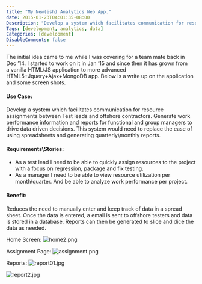 ```yaml
---
title: "My New(ish) Analytics Web App."
date: 2015-01-23T04:01:35-08:00
Description: "Develop a system which facilitates communication for resource assignments between Test leads and offshore contractors."
Tags: [development, analytics, data]
Categories: [development]
DisableComments: false
---
```


The initial idea came to me while I was covering for a team mate back in Dec ’14. I started to work on it in Jan ’15 and since then it has grown from a vanilla HTML\JS application to more advanced HTML5+Jquery+Ajax+MongoDB app. 
Below is a write up on the application and some screen shots.

#### Use Case:
Develop a system which facilitates communication for resource assignments between Test leads and offshore contractors. Generate work performance information and reports for functional and group managers to drive data driven decisions. This system would need to replace the ease of using spreadsheets and generating quarterly\monthly reports.

#### Requirements\Stories:
- As a test lead I need to be able to quickly assign resources to the project with a focus on regression, package and fix testing.
- As a manager I need to be able to view resource utilization per month\quarter. And be able to analyze work performance per project.

#### Benefit:
Reduces the need to manually enter and keep track of data in a spread sheet. Once the data is entered, a email is sent to offshore testers and data is stored in a database. Reports can then be generated to slice and dice the data as needed.

Home Screen:
![home2.png](/image/home2.png)

Assignment Page:
![assignment.png](/image/assignment.png)

Reports:
![report01.jpg](/image/report01.jpg)

![report2.jpg](/image/report2.jpg)

